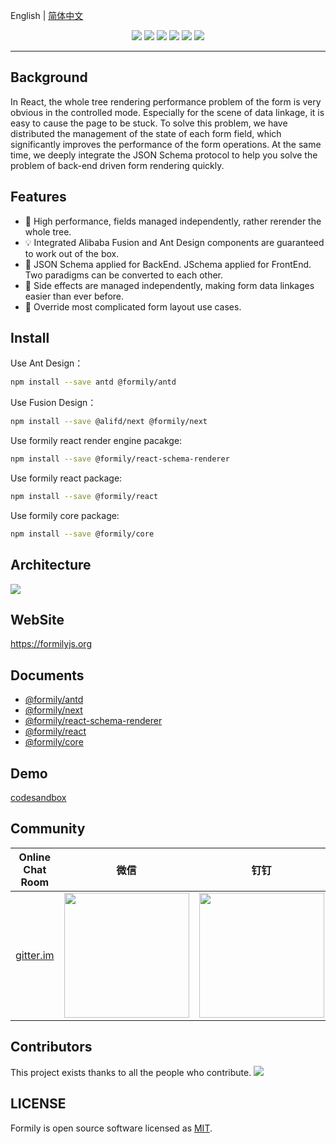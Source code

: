 English | [简体中文](./README.zh-cn.md)

<p align="center">
<img src="https://img.alicdn.com/tfs/TB1MdJYuYj1gK0jSZFuXXcrHpXa-2500-1200.png">
<a href="https://www.npmjs.com/package/@formily/core"><img src="https://img.shields.io/npm/v/@formily/core.svg"></a>
<a href="https://www.npmjs.com/package/@formily/react"><img src="https://img.shields.io/npm/v/@formily/react.svg"></a>
<a href="https://travis-ci.com/alibaba/formily"><img src="https://travis-ci.com/alibaba/formily.svg?branch=master"></a>
<a href="https://standardjs.com"><img src="https://img.shields.io/badge/code_style-standard-brightgreen.svg"></a>
<a href="https://app.netlify.com/sites/formily/deploys"><img src="https://api.netlify.com/api/v1/badges/7145918b-9cb5-47f8-8a42-111969e232ef/deploy-status"/></a>
</p>

---

## Background

In React, the whole tree rendering performance problem of the form is very obvious in the controlled mode. Especially for the scene of data linkage, it is easy to cause the page to be stuck. To solve this problem, we have distributed the management of the state of each form field, which significantly improves the performance of the form operations. At the same time, we deeply integrate the JSON Schema protocol to help you solve the problem of back-end driven form rendering quickly.

## Features

- 🚀 High performance, fields managed independently, rather rerender the whole tree.
- 💡 Integrated Alibaba Fusion and Ant Design components are guaranteed to work out of the box.
- 🎨 JSON Schema applied for BackEnd. JSchema applied for FrontEnd. Two paradigms can be converted to each other.
- 🏅 Side effects are managed independently, making form data linkages easier than ever before.
- 🌯 Override most complicated form layout use cases.

## Install

Use Ant Design：

```bash
npm install --save antd @formily/antd
```

Use Fusion Design：

```bash
npm install --save @alifd/next @formily/next
```

Use formily react render engine pacakge:

```bash
npm install --save @formily/react-schema-renderer
```

Use formily react package:

```bash
npm install --save @formily/react
```

Use formily core package:

```bash
npm install --save @formily/core
```

## Architecture

![](https://img.alicdn.com/tfs/TB1BvlRu4D1gK0jSZFsXXbldVXa-1882-1144.png)


## WebSite

https://formilyjs.org

## Documents

- [@formily/antd](./packages/antd/README.md)
- [@formily/next](./packages/next/README.md)
- [@formily/react-schema-renderer](./packages/react-schema-renderer/README.md)
- [@formily/react](./packages/react/README.md)
- [@formily/core](./packages/core/README.md)


## Demo

[codesandbox](https://codesandbox.io/s/o5up7)

## Community

| Online Chat Room                                             | 微信                                                         | 钉钉 |
| ------------------------------------------------------------ | ------------------------------------------------------------ | ---- |
| [gitter.im](https://gitter.im/alibaba-formily/community?source=orgpage) | <img width="200" src="https://img.alicdn.com/tfs/TB1jhm5VNYaK1RjSZFnXXa80pXa-620-824.png"/> |   <img width="200" src="https://img.alicdn.com/tfs/TB1pHMzUrPpK1RjSZFFXXa5PpXa-620-818.png"/>   |


## Contributors

This project exists thanks to all the people who contribute. 
<a href="https://github.com/alibaba/formily/graphs/contributors"><img src="https://opencollective.com/formily/contributors.svg?width=890" /></a>


## LICENSE

Formily is open source software licensed as
[MIT](https://github.com/alibaba/formily/blob/master/LICENSE.md).
